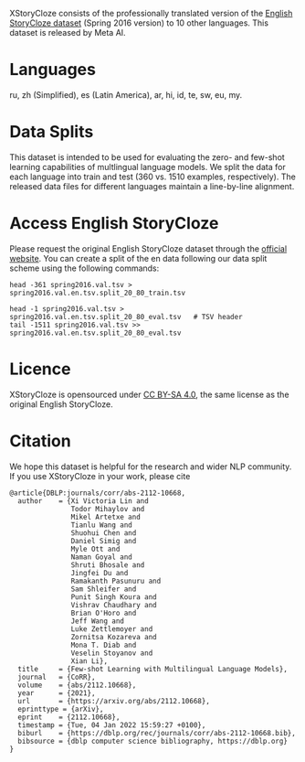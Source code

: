 XStoryCloze consists of the professionally translated version of the [English StoryCloze dataset](https://cs.rochester.edu/nlp/rocstories/) (Spring 2016 version) to 10 other languages. This dataset is released by Meta AI.

# Languages
ru, zh (Simplified), es (Latin America), ar, hi, id, te, sw, eu, my.

# Data Splits
This dataset is intended to be used for evaluating the zero- and few-shot learning capabilities of multlingual language models. We split the data for each language into train and test (360 vs. 1510 examples, respectively). The released data files for different languages maintain a line-by-line alignment.

# Access English StoryCloze
Please request the original English StoryCloze dataset through the [official website](https://cs.rochester.edu/nlp/rocstories/). You can create a split of the en data following our data split scheme using the following commands:
```
head -361 spring2016.val.tsv > spring2016.val.en.tsv.split_20_80_train.tsv

head -1 spring2016.val.tsv > spring2016.val.en.tsv.split_20_80_eval.tsv   # TSV header
tail -1511 spring2016.val.tsv >> spring2016.val.en.tsv.split_20_80_eval.tsv
```

# Licence
XStoryCloze is opensourced under [CC BY-SA 4.0](https://creativecommons.org/licenses/by-sa/4.0/legalcode), the same license as the original English StoryCloze.

# Citation
We hope this dataset is helpful for the research and wider NLP community. If you use XStoryCloze in your work, please cite
```
@article{DBLP:journals/corr/abs-2112-10668,
  author    = {Xi Victoria Lin and
               Todor Mihaylov and
               Mikel Artetxe and
               Tianlu Wang and
               Shuohui Chen and
               Daniel Simig and
               Myle Ott and
               Naman Goyal and
               Shruti Bhosale and
               Jingfei Du and
               Ramakanth Pasunuru and
               Sam Shleifer and
               Punit Singh Koura and
               Vishrav Chaudhary and
               Brian O'Horo and
               Jeff Wang and
               Luke Zettlemoyer and
               Zornitsa Kozareva and
               Mona T. Diab and
               Veselin Stoyanov and
               Xian Li},
  title     = {Few-shot Learning with Multilingual Language Models},
  journal   = {CoRR},
  volume    = {abs/2112.10668},
  year      = {2021},
  url       = {https://arxiv.org/abs/2112.10668},
  eprinttype = {arXiv},
  eprint    = {2112.10668},
  timestamp = {Tue, 04 Jan 2022 15:59:27 +0100},
  biburl    = {https://dblp.org/rec/journals/corr/abs-2112-10668.bib},
  bibsource = {dblp computer science bibliography, https://dblp.org}
}
```
